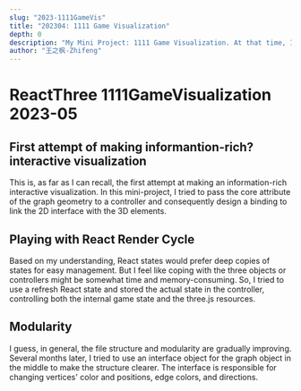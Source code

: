 ```yaml
---
slug: "2023-1111GameVis"
title: "202304: 1111 Game Visualization"
depth: 0
description: "My Mini Project: 1111 Game Visualization. At that time, I was learning React.js and Three.js."
author: "王之枫-Zhifeng"
---
```


# ReactThree 1111GameVisualization 2023-05

## First attempt of making informantion-rich? interactive visualization

This is, as far as I can recall, the first attempt at making an information-rich interactive visualization. In this mini-project, I tried to pass the core attribute of the graph geometry to a controller and consequently design a binding to link the 2D interface with the 3D elements.

## Playing with React Render Cycle

Based on my understanding, React states would prefer deep copies of states for easy management. But I feel like coping with the three objects or controllers might be somewhat time and memory-consuming. So, I tried to use a refresh React state and stored the actual state in the controller, controlling both the internal game state and the three.js resources.

## Modularity

I guess, in general, the file structure and modularity are gradually improving. Several months later, I tried to use an interface object for the graph object in the middle to make the structure clearer. The interface is responsible for changing vertices' color and positions, edge colors, and directions.
